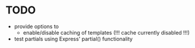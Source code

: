 TODO
====
 * provide options to
   * enable/disable caching of templates (!!! cache currently disabled !!!)
 * test partials using Express' partial() functionality
 